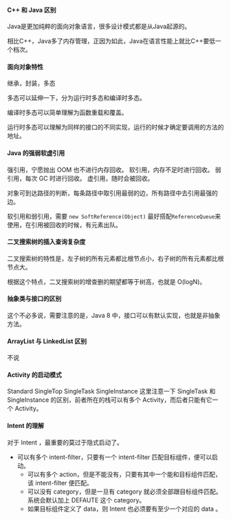 #### C++ 和 Java 区别
Java是更加纯粹的面向对象语言，很多设计模式都是从Java起源的。

相比C++，Java多了内存管理，正因为如此，Java在语言性能上就比C++要低一个档次。

#### 面向对象特性
继承，封装，多态

多态可以延伸一下，分为运行时多态和编译时多态。

编译时多态可以简单理解为函数重载和覆盖。

运行时多态可以理解为同样的接口的不同实现，运行的时候才确定要调用的方法的地址。


#### Java 的强弱软虚引用
强引用，宁愿抛出 OOM 也不进行内存回收。
软引用，内存不足时进行回收。
弱引用，每次 GC 时进行回收。
虚引用，随时会被回收。

对象可到达路径的判断，每条路径中取引用最弱的边，所有路径中去引用最强的边。

软引用和弱引用，需要 ```new SoftReference(Object)```
最好搭配```ReferenceQueue```来使用，在引用被回收的时候，有元素出队。

#### 二叉搜索树的插入查询复杂度
二叉搜索树的特性是，左子树的所有元素都比根节点小，右子树的所有元素都比根节点大。

根据这个特点，二叉搜索树的增查删的期望都等于树高，也就是 O(logN)。

#### 抽象类与接口的区别
这个不必多说，需要注意的是，Java 8 中，接口可以有默认实现，也就是非抽象方法。

#### ArrayList 与 LinkedList 区别
不说

#### Activity 的启动模式
Standard SingleTop SingleTask SingleInstance
这里注意一下 SingleTask 和 SingleInstance 的区别，前者所在的栈可以有多个 Activity，而后者只能有它一个 Activity。

#### Intent 的理解
对于 Intent ，最重要的莫过于隐式启动了。
- 可以有多个 intent-filter，只要有一个 intent-filter 匹配目标组件，便可以启动。
  - 可以有多个 action，但是不能没有，只要有其中一个能和目标组件匹配，该 intent-filter 便匹配。
  - 可以没有 category，但是一旦有 category 就必须全部跟目标组件匹配。系统会默认加上 DEFAUTE 这个 category。
  - 如果目标组件定义了 data，则 Intent 也必须要有至少一个对应的 data 。


